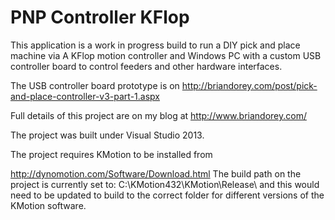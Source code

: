 PNP Controller KFlop
==================

This application is a work in progress build to run a DIY pick and place machine via A KFlop motion controller and Windows PC with a custom USB controller board to control feeders and other hardware interfaces. 

The USB controller board prototype is on http://briandorey.com/post/pick-and-place-controller-v3-part-1.aspx

Full details of this project are on my blog at http://www.briandorey.com/

The project was built under Visual Studio 2013.

The project requires KMotion to be installed from

http://dynomotion.com/Software/Download.html
The build path on the project is currently set to: C:\KMotion432\KMotion\Release\ and this would need to be updated to build to the correct folder for different versions of the KMotion software.
